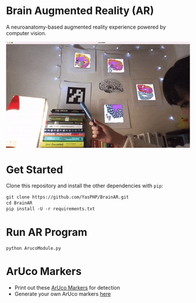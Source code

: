 # Brain Augmented Reality (AR)
A neuroanatomy-based augmented reality experience powered by computer vision.

![AR demo](https://github.com/YasPHP/BrainAR/blob/main/ExtraImages/AR_demo.gif)


# Get Started
Clone this repository and install the other dependencies with ```pip```:
```
git clone https://github.com/YasPHP/BrainAR.git
cd BrainAR
pip install -U -r requirements.txt
```

# Run AR Program
```
python ArucoModule.py
```
# ArUco Markers
- Print out these [ArUco Markers](https://github.com/YasPHP/BrainAR/tree/main/ArucoMarkers) for detection 
- Generate your own ArUco markers [here](https://chev.me/arucogen/)
